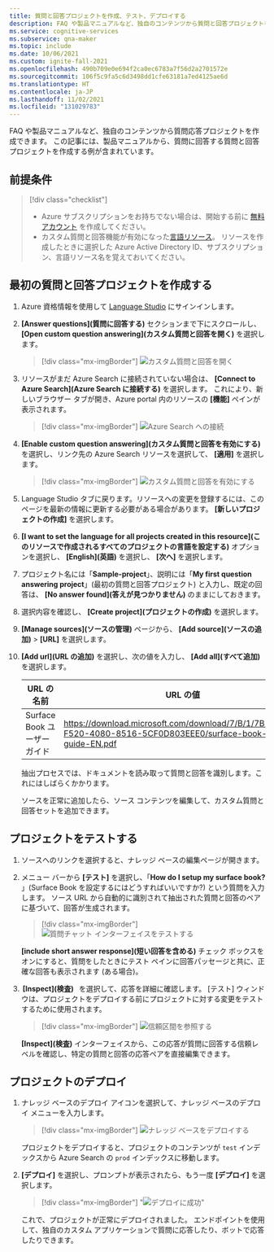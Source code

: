 ```yaml
---
title: 質問と回答プロジェクトを作成、テスト、デプロイする
description: FAQ や製品マニュアルなど、独自のコンテンツから質問と回答プロジェクトを作成できます。 この記事には、単純な FAQ Web ページから、質問に応答するための質問応答プロジェクトを作成する例が含まれています。
ms.service: cognitive-services
ms.subservice: qna-maker
ms.topic: include
ms.date: 10/06/2021
ms.custom: ignite-fall-2021
ms.openlocfilehash: 490b709e0e694f2ca0ec6783a7f56d2a2701572e
ms.sourcegitcommit: 106f5c9fa5c6d3498dd1cfe63181a7ed4125ae6d
ms.translationtype: HT
ms.contentlocale: ja-JP
ms.lasthandoff: 11/02/2021
ms.locfileid: "131029783"
---
```

FAQ や製品マニュアルなど、独自のコンテンツから質問応答プロジェクトを作成できます。 この記事には、製品マニュアルから、質問に回答する質問と回答プロジェクトを作成する例が含まれています。

## <a name="prerequisites"></a>前提条件

> [!div class="checklist"]
> * Azure サブスクリプションをお持ちでない場合は、開始する前に [無料アカウント](https://azure.microsoft.com/free/cognitive-services/) を作成してください。
> * カスタム質問と回答機能が有効になった[言語リソース](https://aka.ms/create-language-resource)。 リソースを作成したときに選択した Azure Active Directory ID、サブスクリプション、言語リソース名を覚えておいてください。

## <a name="create-your-first-question-answering-project"></a>最初の質問と回答プロジェクトを作成する

1. Azure 資格情報を使用して [Language Studio](https://language.azure.com/) にサインインします。

2. **[Answer questions]\(質問に回答する\)** セクションまで下にスクロールし、 **[Open custom question answering]\(カスタム質問と回答を開く\)** を選択します。

    > [!div class="mx-imgBorder"]
    > ![カスタム質問と回答を開く](../media/create-test-deploy/open-custom-question-answering.png)

3. リソースがまだ Azure Search に接続されていない場合は、 **[Connect to Azure Search]\(Azure Search に接続する\)** を選択します。 これにより、新しいブラウザー タブが開き、Azure portal 内のリソースの **[機能]** ペインが表示されます。

    > [!div class="mx-imgBorder"]
    > ![Azure Search への接続](../media/create-test-deploy/connect-to-azure-search.png)

4. **[Enable custom question answering]\(カスタム質問と回答を有効にする\)** を選択し、リンク先の Azure Search リソースを選択して、 **[適用]** を選択します。

    > [!div class="mx-imgBorder"]
    > ![カスタム質問と回答を有効にする](../media/create-test-deploy/enable-custom-question-answering.png)

5. Language Studio タブに戻ります。リソースへの変更を登録するには、このページを最新の情報に更新する必要がある場合があります。 **[新しいプロジェクトの作成]** を選択します。

6. **[I want to set the language for all projects created in this resource]\(このリソースで作成されるすべてのプロジェクトの言語を設定する\)** オプションを選択し、 **[English]\(英語\)** を選択し、 **[次へ]** を選択します。

7. プロジェクト名には「**Sample-project**」、説明には「**My first question answering project**」(最初の質問と回答プロジェクト) と入力し、既定の回答は、 **[No answer found]\(答えが見つかりません\)** のままにしておきます。

8. 選択内容を確認し、 **[Create project]\(プロジェクトの作成\)** を選択します。

9. **[Manage sources]\(ソースの管理\)** ページから、 **[Add source]\(ソースの追加\)**  >  **[URL]** を選択します。

10. **[Add url]\(URL の追加\)** を選択し、次の値を入力し、 **[Add all]\(すべて追加\)** を選択します。

    |URL の名前|URL の値|
    |--------|---------|
    |Surface Book ユーザー ガイド |https://download.microsoft.com/download/7/B/1/7B10C82E-F520-4080-8516-5CF0D803EEE0/surface-book-user-guide-EN.pdf |

    抽出プロセスでは、ドキュメントを読み取って質問と回答を識別します。これにはしばらくかかります。

    ソースを正常に追加したら、ソース コンテンツを編集して、カスタム質問と回答セットを追加できます。

## <a name="test-your-project"></a>プロジェクトをテストする

1. ソースへのリンクを選択すると、ナレッジ ベースの編集ページが開きます。

2. メニュー バーから **[テスト]** を選択し、「**How do I setup my surface book?** 」(Surface Book を設定するにはどうすればいいですか?) という質問を入力します。 ソース URL から自動的に識別されて抽出された質問と回答のペアに基づいて、回答が生成されます。

    > [!div class="mx-imgBorder"]
    > ![質問チャット インターフェイスをテストする](../media/create-test-deploy/test-question.png)

    **[include short answer response]\(短い回答を含める\)** チェック ボックスをオンにすると、質問をしたときにテスト ペインに回答パッセージと共に、正確な回答も表示されます (ある場合)。

3.  **[Inspect]\(検査\)**   を選択して、応答を詳細に確認します。 [テスト] ウィンドウは、プロジェクトをデプロイする前にプロジェクトに対する変更をテストするために使用されます。

    > [!div class="mx-imgBorder"]
    > ![信頼区間を参照する](../media/create-test-deploy/inspect-test.png)

    **[Inspect]\(検査\)** インターフェイスから、この応答が質問に回答する信頼レベルを確認し、特定の質問と回答の応答ペアを直接編集できます。

## <a name="deploy-your-project"></a>プロジェクトのデプロイ

1. ナレッジ ベースのデプロイ アイコンを選択して、ナレッジ ベースのデプロイ メニューを入力します。

    > [!div class="mx-imgBorder"]
    > ![ナレッジ ベースをデプロイする](../media/create-test-deploy/deploy-knowledge-base.png)

    プロジェクトをデプロイすると、プロジェクトのコンテンツが `test` インデックスから Azure Search の `prod` インデックスに移動します。

2. **[デプロイ]** を選択し、プロンプトが表示されたら、もう一度 **[デプロイ]** を選択します。

    > [!div class="mx-imgBorder"]
    > "![デプロイに成功](../media/create-test-deploy/successful-deployment.png)"

    これで、プロジェクトが正常にデプロイされました。 エンドポイントを使用して、独自のカスタム アプリケーションで質問に応答したり、ボットで応答したりできます。
